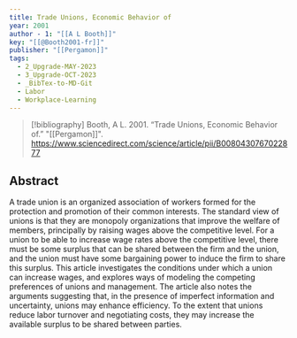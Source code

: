 ```yaml
---
title: Trade Unions, Economic Behavior of
year: 2001
author - 1: "[[A L Booth]]"
key: "[[@Booth2001-fr]]"
publisher: "[[Pergamon]]"
tags:
  - 2_Upgrade-MAY-2023
  - 3_Upgrade-OCT-2023
  - _BibTex-to-MD-Git
  - Labor
  - Workplace-Learning
---
```


> [!bibliography]
> Booth, A L. 2001. “Trade Unions, Economic Behavior of.” "[[Pergamon]]". https://www.sciencedirect.com/science/article/pii/B0080430767022877

## Abstract
A trade union is an organized association of workers formed for the protection and promotion of their common interests. The standard view of unions is that they are monopoly organizations that improve the welfare of members, principally by raising wages above the competitive level. For a union to be able to increase wage rates above the competitive level, there must be some surplus that can be shared between the firm and the union, and the union must have some bargaining power to induce the firm to share this surplus. This article investigates the conditions under which a union can increase wages, and explores ways of modeling the competing preferences of unions and management. The article also notes the arguments suggesting that, in the presence of imperfect information and uncertainty, unions may enhance efficiency. To the extent that unions reduce labor turnover and negotiating costs, they may increase the available surplus to be shared between parties.